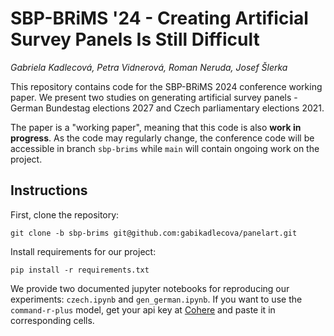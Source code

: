 # SBP-BRiMS '24 - Creating Artificial Survey Panels Is Still Difficult
*Gabriela Kadlecová, Petra Vidnerová, Roman Neruda, Josef Šlerka*

This repository contains code for the SBP-BRiMS 2024 conference working paper. We present two
studies on generating artificial survey panels - German Bundestag elections 2027 and
Czech parliamentary elections 2021.

The paper is a "working paper", meaning that this code is also **work in progress**.
As the code may regularly change, the conference code will be accessible in branch
`sbp-brims` while `main` will contain ongoing work on the project.

## Instructions
First, clone the repository:
```
git clone -b sbp-brims git@github.com:gabikadlecova/panelart.git
```

Install requirements for our project:
```
pip install -r requirements.txt
```

We provide two documented jupyter notebooks for reproducing our experiments: `czech.ipynb`
and `gen_german.ipynb`. If you want to use the `command-r-plus` model, get your 
api key at [Cohere](https://cohere.com/chat) and paste it in corresponding cells.
